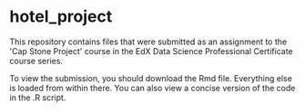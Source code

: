 # hotel_project
This repository contains files that were submitted as an assignment to the 'Cap Stone Project' course in the EdX Data Science Professional Certificate course series.

To view the submission, you should download the Rmd file. Everything else is loaded from within there. You can also view a concise version of the code in the .R script.
